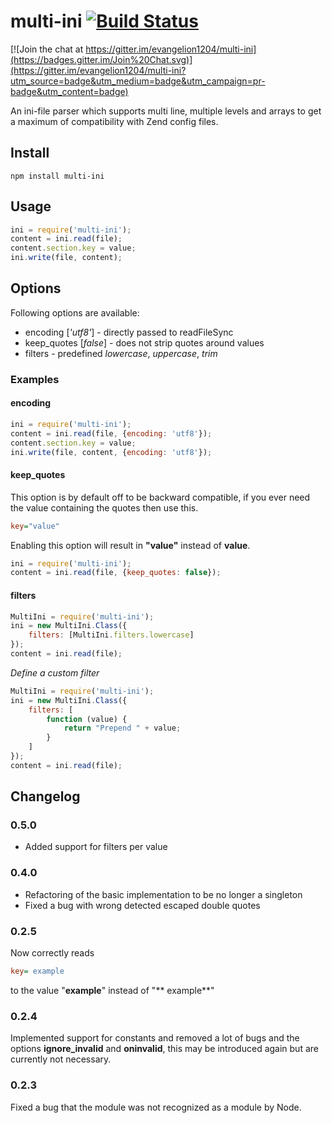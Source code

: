 # multi-ini [![Build Status](https://travis-ci.org/evangelion1204/multi-ini.png?branch=master)](https://travis-ci.org/evangelion1204/multi-ini)

[![Join the chat at https://gitter.im/evangelion1204/multi-ini](https://badges.gitter.im/Join%20Chat.svg)](https://gitter.im/evangelion1204/multi-ini?utm_source=badge&utm_medium=badge&utm_campaign=pr-badge&utm_content=badge)

An ini-file parser which supports multi line, multiple levels and arrays to get a maximum of compatibility with Zend config files.

## Install

```shell
npm install multi-ini
```

## Usage

```js
ini = require('multi-ini');
content = ini.read(file);
content.section.key = value;
ini.write(file, content);

```

## Options

Following options are available:
* encoding \[*'utf8'*\] - directly passed to readFileSync
* keep_quotes \[*false*\] - does not strip quotes around values
* filters - predefined *lowercase*, *uppercase*, *trim* 

### Examples

#### encoding

```js
ini = require('multi-ini');
content = ini.read(file, {encoding: 'utf8'});
content.section.key = value;
ini.write(file, content, {encoding: 'utf8'});
```

#### keep_quotes
This option is by default off to be backward compatible, if you ever need the value containing the quotes then use this.
```ini
key="value"
```
Enabling this option will result in **"value"** instead of **value**.

```js
ini = require('multi-ini');
content = ini.read(file, {keep_quotes: false});
```

#### filters

```js
MultiIni = require('multi-ini');
ini = new MultiIni.Class({
    filters: [MultiIni.filters.lowercase]
});
content = ini.read(file);
```

*Define a custom filter*
```js
MultiIni = require('multi-ini');
ini = new MultiIni.Class({
    filters: [
        function (value) {
            return "Prepend " + value;
        }
    ]
});
content = ini.read(file);
```

## Changelog

### 0.5.0
* Added support for filters per value

### 0.4.0
* Refactoring of the basic implementation to be no longer a singleton
* Fixed a bug with wrong detected escaped double quotes

### 0.2.5
Now correctly reads
```ini
key= example
```
to the value "**example**" instead of "** example**"

### 0.2.4
Implemented support for constants and removed a lot of bugs and the options **ignore_invalid** and **oninvalid**, this may be introduced again but are currently not necessary.

### 0.2.3
Fixed a bug that the module was not recognized as a module by Node.